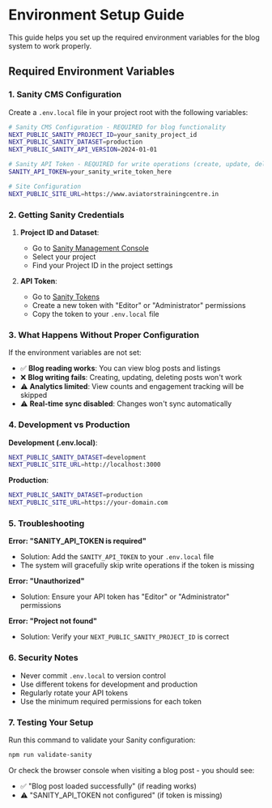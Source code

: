 # Environment Setup Guide

This guide helps you set up the required environment variables for the blog system to work properly.

## Required Environment Variables

### 1. Sanity CMS Configuration

Create a `.env.local` file in your project root with the following variables:

```bash
# Sanity CMS Configuration - REQUIRED for blog functionality
NEXT_PUBLIC_SANITY_PROJECT_ID=your_sanity_project_id
NEXT_PUBLIC_SANITY_DATASET=production
NEXT_PUBLIC_SANITY_API_VERSION=2024-01-01

# Sanity API Token - REQUIRED for write operations (create, update, delete)
SANITY_API_TOKEN=your_sanity_write_token_here

# Site Configuration
NEXT_PUBLIC_SITE_URL=https://www.aviatorstrainingcentre.in
```

### 2. Getting Sanity Credentials

1. **Project ID and Dataset**: 
   - Go to [Sanity Management Console](https://sanity.io/manage)
   - Select your project
   - Find your Project ID in the project settings

2. **API Token**:
   - Go to [Sanity Tokens](https://sanity.io/manage/personal/tokens)
   - Create a new token with "Editor" or "Administrator" permissions
   - Copy the token to your `.env.local` file

### 3. What Happens Without Proper Configuration

If the environment variables are not set:

- ✅ **Blog reading works**: You can view blog posts and listings
- ❌ **Blog writing fails**: Creating, updating, deleting posts won't work
- ⚠️ **Analytics limited**: View counts and engagement tracking will be skipped
- ⚠️ **Real-time sync disabled**: Changes won't sync automatically

### 4. Development vs Production

**Development (.env.local)**:
```bash
NEXT_PUBLIC_SANITY_DATASET=development
NEXT_PUBLIC_SITE_URL=http://localhost:3000
```

**Production**:
```bash
NEXT_PUBLIC_SANITY_DATASET=production
NEXT_PUBLIC_SITE_URL=https://your-domain.com
```

### 5. Troubleshooting

**Error: "SANITY_API_TOKEN is required"**
- Solution: Add the `SANITY_API_TOKEN` to your `.env.local` file
- The system will gracefully skip write operations if the token is missing

**Error: "Unauthorized"**
- Solution: Ensure your API token has "Editor" or "Administrator" permissions

**Error: "Project not found"**
- Solution: Verify your `NEXT_PUBLIC_SANITY_PROJECT_ID` is correct

### 6. Security Notes

- Never commit `.env.local` to version control
- Use different tokens for development and production
- Regularly rotate your API tokens
- Use the minimum required permissions for each token

### 7. Testing Your Setup

Run this command to validate your Sanity configuration:

```bash
npm run validate-sanity
```

Or check the browser console when visiting a blog post - you should see:
- ✅ "Blog post loaded successfully" (if reading works)
- ⚠️ "SANITY_API_TOKEN not configured" (if token is missing)